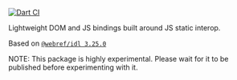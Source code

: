 [![Dart CI](https://github.com/dart-lang/web/actions/workflows/test-package.yml/badge.svg)](https://github.com/dart-lang/web/actions/workflows/test-package.yml)

Lightweight DOM and JS bindings built around JS static interop.

<!-- START updated by /tool/update_bindings.dart. Do not modify by hand -->
Based on [`@webref/idl 3.25.0`](https://www.npmjs.com/package/@webref/idl/v/3.25.0)
<!-- END updated by /tool/update_bindings.dart. Do not modify by hand -->

NOTE: This package is highly experimental. Please wait for it to be published
before experimenting with it.
